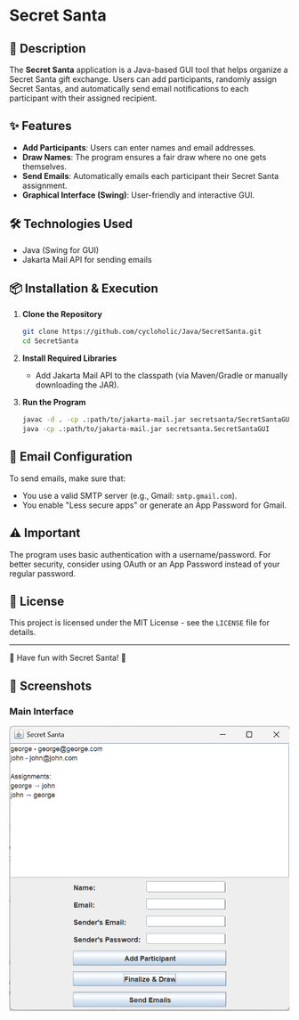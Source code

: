 # Secret Santa

## 🎁 Description
The **Secret Santa** application is a Java-based GUI tool that helps organize a Secret Santa gift exchange. Users can add participants, randomly assign Secret Santas, and automatically send email notifications to each participant with their assigned recipient.

## ✨ Features
- **Add Participants**: Users can enter names and email addresses.
- **Draw Names**: The program ensures a fair draw where no one gets themselves.
- **Send Emails**: Automatically emails each participant their Secret Santa assignment.
- **Graphical Interface (Swing)**: User-friendly and interactive GUI.

## 🛠 Technologies Used
- Java (Swing for GUI)
- Jakarta Mail API for sending emails

## 📦 Installation & Execution
1. **Clone the Repository**
   ```sh
   git clone https://github.com/cycloholic/Java/SecretSanta.git
   cd SecretSanta
   ```
2. **Install Required Libraries**
   - Add Jakarta Mail API to the classpath (via Maven/Gradle or manually downloading the JAR).

3. **Run the Program**
   ```sh
   javac -d . -cp .:path/to/jakarta-mail.jar secretsanta/SecretSantaGUI.java
   java -cp .:path/to/jakarta-mail.jar secretsanta.SecretSantaGUI
   ```

## 📧 Email Configuration
To send emails, make sure that:
- You use a valid SMTP server (e.g., Gmail: `smtp.gmail.com`).
- You enable "Less secure apps" or generate an App Password for Gmail.

## ⚠️ Important
The program uses basic authentication with a username/password. For better security, consider using OAuth or an App Password instead of your regular password.

## 📜 License
This project is licensed under the MIT License - see the `LICENSE` file for details.

---
🎅 Have fun with Secret Santa! 🎁

## 📸 Screenshots

### Main Interface
![Main Interface](https://github.com/cycloholic/Java/blob/94cfdd2f43a82c220c57b79a93866c726c7e964e/SecretSanta/screenshot_santa.png)

